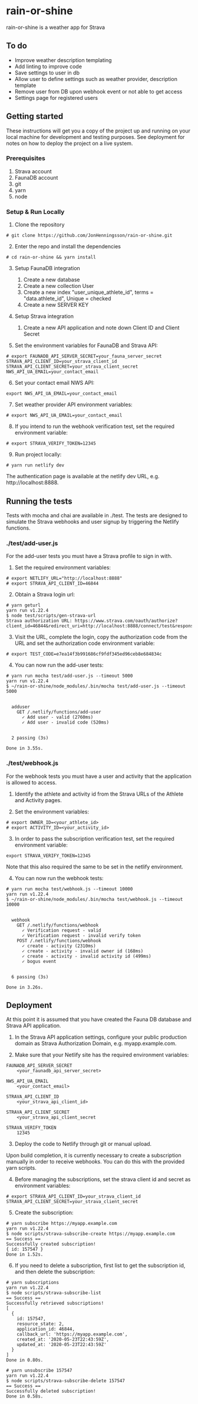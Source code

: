 # rain-or-shine

rain-or-shine is a weather app for Strava

## To do
- Improve weather description templating
- Add linting to improve code
- Save settings to user in db
- Allow user to define settings such as weather provider, description template
- Remove user from DB upon webhook event or not able to get access
- Settings page for registered users


## Getting started

These instructions will get you a copy of the project up and running on your local machine for development and testing purposes. See deployment for notes on how to deploy the project on a live system.

### Prerequisites

1. Strava account
1. FaunaDB account
1. git
1. yarn
1. node

### Setup & Run Locally
1. Clone the repository

```
# git clone https://github.com/JonHenningsson/rain-or-shine.git
```

2. Enter the repo and install the dependencies

```
# cd rain-or-shine && yarn install
```

3. Setup FaunaDB integration
   1. Create a new database
   1. Create a new collection User
   1. Create a new index "user_unique_athlete_id", terms = "data.athlete_id", Unique = checked
   1. Create a new SERVER KEY

4. Setup Strava integration
   1. Create a new API application and note down Client ID and Client Secret

5. Set the environment variables for FaunaDB and Strava API:
```
# export FAUNADB_API_SERVER_SECRET=your_fauna_server_secret STRAVA_API_CLIENT_ID=your_strava_client_id STRAVA_API_CLIENT_SECRET=your_strava_client_secret NWS_API_UA_EMAIL=your_contact_email
```

6. Set your contact email NWS API:
```
export NWS_API_UA_EMAIL=your_contact_email
```

7. Set weather provider API environment variables:
```
# export NWS_API_UA_EMAIL=your_contact_email
```

8. If you intend to run the webhook verification test, set the required environment variable:
```
# export STRAVA_VERIFY_TOKEN=12345
```

9. Run project locally:

```
# yarn run netlify dev
```

The authentication page is available at the netlify dev URL, e.g. http://localhost:8888.


## Running the tests

Tests with mocha and chai are available in ./test. The tests are designed to simulate the Strava webhooks and user signup by triggering the Netlify functions.

### ./test/add-user.js

For the add-user tests you must have a Strava profile to sign in with.

1. Set the required environment variables:
```
# export NETLIFY_URL="http://localhost:8888"
# export STRAVA_API_CLIENT_ID=46844
```

2. Obtain a Strava login url:
```
# yarn geturl
yarn run v1.22.4
$ node test/scripts/gen-strava-url
Strava authorization URL: https://www.strava.com/oauth/authorize?client_id=46844&redirect_uri=http://localhost:8888/connect/test&response_type=code&scope=read,activity:write,activity:read&state=not_used
```

3. Visit the URL, complete the login, copy the authorization code from the URL and set the authorization code environment variable:
```
# export TEST_CODE=e7ea14f3b991686cf9fdf345ed96ceb8e684834c
```

4. You can now run the add-user tests:
```
# yarn run mocha test/add-user.js --timeout 5000
yarn run v1.22.4
$ ~/rain-or-shine/node_modules/.bin/mocha test/add-user.js --timeout 5000


  adduser
    GET /.netlify/functions/add-user
      ✓ Add user - valid (2760ms)
      ✓ Add user - invalid code (520ms)


  2 passing (3s)

Done in 3.55s.
```

### ./test/webhook.js

For the webhook tests you must have a user and activity that the application is allowed to access.

1. Identify the athlete and activity id from the Strava URLs of the Athlete and Activity pages.

2. Set the environment variables:
```
# export OWNER_ID=<your_athlete_id>
# export ACTIVITY_ID=<your_activity_id>
```

3. In order to pass the subscription verification test, set the required environment variable:
```
export STRAVA_VERIFY_TOKEN=12345
```
Note that this also required the same to be set in the netlify environment.

4. You can now run the webhook tests:
```
# yarn run mocha test/webhook.js --timeout 10000
yarn run v1.22.4
$ ~/rain-or-shine/node_modules/.bin/mocha test/webhook.js --timeout 10000


  webhook
    GET /.netlify/functions/webhook
      ✓ Verification request - valid
      ✓ Verification request - invalid verify token
    POST /.netlify/functions/webhook
      ✓ create - activity (2310ms)
      ✓ create - activity - invalid owner id (168ms)
      ✓ create - activity - invalid activity id (499ms)
      ✓ bogus event


  6 passing (3s)

Done in 3.26s.
```

## Deployment

At this point it is assumed that you have created the Fauna DB database and Strava API application.

1. In the Strava API application settings, configure your public production domain as Strava Authorization Domain, e.g. myapp.example.com.

2. Make sure that your Netlify site has the required environment variables:
```
FAUNADB_API_SERVER_SECRET
    <your_faunadb_api_server_secret>

NWS_API_UA_EMAIL
    <your_contact_email>

STRAVA_API_CLIENT_ID
    <your_strava_api_client_id>

STRAVA_API_CLIENT_SECRET
    <your_strava_api_client_secret

STRAVA_VERIFY_TOKEN
    12345
```

3. Deploy the code to Netlify through git or manual upload.

Upon build completion, it is currently necessary to create a subscription manually in order to receive webhooks. You can do this with the provided yarn scripts.

4. Before managing the subscriptions, set the strava client id and secret as environment variables:
```
# export STRAVA_API_CLIENT_ID=your_strava_client_id STRAVA_API_CLIENT_SECRET=your_strava_client_secret
```

5. Create the subscription:
```
# yarn subscribe https://myapp.example.com
yarn run v1.22.4
$ node scripts/strava-subscribe-create https://myapp.example.com
== Success ==
Successfully created subscription!
{ id: 157547 }
Done in 1.52s.

```

6. If you need to delete a subscription, first list to get the subscription id, and then delete the subscription:

```
# yarn subscriptions
yarn run v1.22.4
$ node scripts/strava-subscribe-list
== Success ==
Successfully retrieved subscriptions!
[
  {
    id: 157547,
    resource_state: 2,
    application_id: 46844,
    callback_url: 'https://myapp.example.com',
    created_at: '2020-05-23T22:43:59Z',
    updated_at: '2020-05-23T22:43:59Z'
  }
]
Done in 0.80s.

# yarn unsubscribe 157547
yarn run v1.22.4
$ node scripts/strava-subscribe-delete 157547
== Success ==
Successfully deleted subscription!
Done in 0.58s.

```
